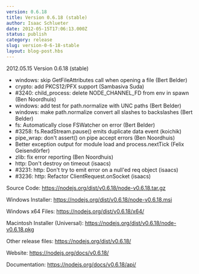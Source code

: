 ```yaml
---
version: 0.6.18
title: Version 0.6.18 (stable)
author: Isaac Schlueter
date: 2012-05-15T17:06:13.000Z
status: publish
category: release
slug: version-0-6-18-stable
layout: blog-post.hbs
---
```


<p>2012.05.15 Version 0.6.18 (stable)</p>

<ul>
<li>windows: skip GetFileAttributes call when opening a file (Bert Belder)</li>
<li>crypto: add PKCS12/PFX support (Sambasiva Suda)</li>
<li>#3240: child_process: delete NODE_CHANNEL_FD from env in spawn (Ben Noordhuis)</li>
<li>windows: add test for path.normalize with UNC paths (Bert Belder)</li>
<li>windows: make path.normalize convert all slashes to backslashes (Bert Belder)</li>
<li>fs: Automatically close FSWatcher on error (Bert Belder)</li>
<li>#3258: fs.ReadStream.pause() emits duplicate data event (koichik)</li>
<li>pipe_wrap: don&#39;t assert() on pipe accept errors (Ben Noordhuis)</li>
<li>Better exception output for module load and process.nextTick (Felix Geisendörfer)</li>
<li>zlib: fix error reporting (Ben Noordhuis)</li>
<li>http: Don&#39;t destroy on timeout (isaacs)</li>
<li>#3231: http: Don&#39;t try to emit error on a null&#39;ed req object (isaacs)</li>
<li>#3236: http: Refactor ClientRequest.onSocket (isaacs)</li>
</ul>

<p>Source Code: <a href="https://nodejs.org/dist/v0.6.18/node-v0.6.18.tar.gz">https://nodejs.org/dist/v0.6.18/node-v0.6.18.tar.gz</a></p>
<p>Windows Installer: <a href="https://nodejs.org/dist/v0.6.18/node-v0.6.18.msi">https://nodejs.org/dist/v0.6.18/node-v0.6.18.msi</a></p>
<p>Windows x64 Files: <a href="https://nodejs.org/dist/v0.6.18/x64/">https://nodejs.org/dist/v0.6.18/x64/</a></p>
<p>Macintosh Installer (Universal): <a href="https://nodejs.org/dist/v0.6.18/node-v0.6.18.pkg">https://nodejs.org/dist/v0.6.18/node-v0.6.18.pkg</a></p>
<p>Other release files: <a href="https://nodejs.org/dist/v0.6.18/">https://nodejs.org/dist/v0.6.18/</a></p>
<p>Website: <a href="https://nodejs.org/docs/v0.6.18/">https://nodejs.org/docs/v0.6.18/</a></p>
<p>Documentation: <a href="https://nodejs.org/docs/v0.6.18/api/">https://nodejs.org/docs/v0.6.18/api/</a></p>

